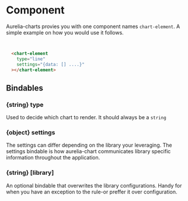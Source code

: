 # Component


Aurelia-charts provies you with one component names `chart-element`. A simple
example on how you would use it follows.


```html


  <chart-element
    type="line"
    settings="{data: [] ....}"
  ></chart-element>

```

## Bindables

### {string} type

Used to decide which chart to render. It should always be a `string`

### {object} settings

The settings can differ depending on the library your leveraging. The settings
bindable is how aurelia-chart communicates library specific information
throughout the application.

### {string} [library]

An optional bindable that overwrites the library configurations. Handy for when
you have an exception to the rule-or preffer it over configuration.
